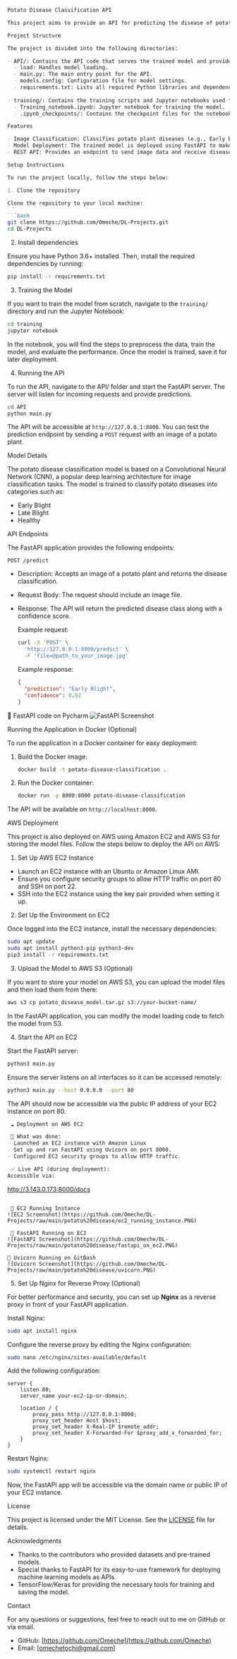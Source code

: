 ```markdown
Potato Disease Classification API

This project aims to provide an API for predicting the disease of potato plants using machine learning models. The API utilizes a trained Convolutional Neural Network (CNN) to classify potato diseases from images, helping farmers to detect and manage diseases in potato crops. The application serves the model for real-time predictions.

Project Structure

The project is divided into the following directories:

- API/: Contains the API code that serves the trained model and provides endpoints for prediction.
  - load: Handles model loading.
  - main.py: The main entry point for the API.
  - models.config: Configuration file for model settings.
  - requirements.txt: Lists all required Python libraries and dependencies.
  
- training/: Contains the training scripts and Jupyter notebooks used for training the model.
  - Training_notebook.ipynb: Jupyter notebook for training the model.
  - .ipynb_checkpoints/: Contains the checkpoint files for the notebook during training.

Features

- Image Classification: Classifies potato plant diseases (e.g., Early Blight, Late Blight, Healthy).
- Model Deployment: The trained model is deployed using FastAPI to make real-time predictions.
- REST API: Provides an endpoint to send image data and receive disease classification results.

Setup Instructions

To run the project locally, follow the steps below:

1. Clone the repository

Clone the repository to your local machine:

```bash
git clone https://github.com/Omeche/DL-Projects.git
cd DL-Projects
```

2. Install dependencies

Ensure you have Python 3.6+ installed. Then, install the required dependencies by running:

```bash
pip install -r requirements.txt
```

3. Training the Model

If you want to train the model from scratch, navigate to the `training/` directory and run the Jupyter Notebook:

```bash
cd training
jupyter notebook
```

In the notebook, you will find the steps to preprocess the data, train the model, and evaluate the performance. Once the model is trained, save it for later deployment.

4. Running the API

To run the API, navigate to the API/ folder and start the FastAPI server. The server will listen for incoming requests and provide predictions.

```bash
cd API
python main.py
```

The API will be accessible at `http://127.0.0.1:8000`. You can test the prediction endpoint by sending a `POST` request with an image of a potato plant.

Model Details

The potato disease classification model is based on a Convolutional Neural Network (CNN), a popular deep learning architecture for image classification tasks. The model is trained to classify potato diseases into categories such as:

- Early Blight
- Late Blight
- Healthy

API Endpoints

The FastAPI application provides the following endpoints:

 `POST /predict`
- Description: Accepts an image of a potato plant and returns the disease classification.
- Request Body: The request should include an image file.
- Response: The API will return the predicted disease class along with a confidence score.
  
  Example request:
  ```bash
  curl -X 'POST' \
    'http://127.0.0.1:8000/predict' \
    -F 'file=@path_to_your_image.jpg'
  ```

  Example response:
  ```json
  {
    "prediction": "Early Blight",
    "confidence": 0.92
  }
  ```
🔹 FastAPI code on Pycharm
![FastAPI Screenshot](https://github.com/Omeche/DL-Projects/raw/main/potato%20disease/fastapi.PNG)

Running the Application in Docker (Optional)

To run the application in a Docker container for easy deployment:

1. Build the Docker image:
   ```bash
   docker build -t potato-disease-classification .
   ```

2. Run the Docker container:
   ```bash
   docker run -p 8000:8000 potato-disease-classification
   ```

The API will be available on `http://localhost:8000`.

AWS Deployment

This project is also deployed on AWS using Amazon EC2 and AWS S3 for storing the model files. Follow the steps below to deploy the API on AWS:

1. Set Up AWS EC2 Instance

- Launch an EC2 instance with an Ubuntu or Amazon Linux AMI.
- Ensure you configure security groups to allow HTTP traffic on port 80 and SSH on port 22.
- SSH into the EC2 instance using the key pair provided when setting it up.

2. Set Up the Environment on EC2

Once logged into the EC2 instance, install the necessary dependencies:

```bash
sudo apt update
sudo apt install python3-pip python3-dev
pip3 install -r requirements.txt
```

3. Upload the Model to AWS S3 (Optional)

If you want to store your model on AWS S3, you can upload the model files and then load them from there:

```bash
aws s3 cp potato_disease_model.tar.gz s3://your-bucket-name/
```

In the FastAPI application, you can modify the model loading code to fetch the model from S3.

4. Start the API on EC2

Start the FastAPI server:

```bash
python3 main.py
```

Ensure the server listens on all interfaces so it can be accessed remotely:

```bash
python3 main.py --host 0.0.0.0 --port 80
```

The API should now be accessible via the public IP address of your EC2 instance on port 80.

```markdown
 ☁️ Deployment on AWS EC2

 📍 What was done:
- Launched an EC2 instance with Amazon Linux
- Set up and ran FastAPI using Uvicorn on port 8000.
- Configured EC2 security groups to allow HTTP traffic.

 ✅ Live API (during deployment):
Accessible via:
```
http://3.143.0.173:8000/docs
```

 🔹 EC2 Running Instance
![EC2 Screenshot](https://github.com/Omeche/DL-Projects/raw/main/potato%20disease/ec2_running_instance.PNG)

 🔹 FastAPI Running on EC2
![FastAPI Screenshot](https://github.com/Omeche/DL-Projects/raw/main/potato%20disease/fastapi_on_ec2.PNG)

🔹 Uvicorn Running on GitBash
![Uvicorn Screenshot](https://github.com/Omeche/DL-Projects/raw/main/potato%20disease/uvicorn.PNG)

```

5. Set Up Nginx for Reverse Proxy (Optional)

For better performance and security, you can set up **Nginx** as a reverse proxy in front of your FastAPI application.

Install Nginx:

```bash
sudo apt install nginx
```

Configure the reverse proxy by editing the Nginx configuration:

```bash
sudo nano /etc/nginx/sites-available/default
```

Add the following configuration:

```
server {
    listen 80;
    server_name your-ec2-ip-or-domain;

    location / {
        proxy_pass http://127.0.0.1:8000;
        proxy_set_header Host $host;
        proxy_set_header X-Real-IP $remote_addr;
        proxy_set_header X-Forwarded-For $proxy_add_x_forwarded_for;
    }
}
```

Restart Nginx:

```bash
sudo systemctl restart nginx
```

Now, the FastAPI app will be accessible via the domain name or public IP of your EC2 instance.

License

This project is licensed under the MIT License. See the [LICENSE](LICENSE) file for details.

Acknowledgments

- Thanks to the contributors who provided datasets and pre-trained models.
- Special thanks to FastAPI for its easy-to-use framework for deploying machine learning models as APIs.
- TensorFlow/Keras for providing the necessary tools for training and saving the model.

Contact

For any questions or suggestions, feel free to reach out to me on GitHub or via email.

- GitHub: [https://github.com/Omeche](https://github.com/Omeche)
- Email: [omechetochi@gmail.com]
```

